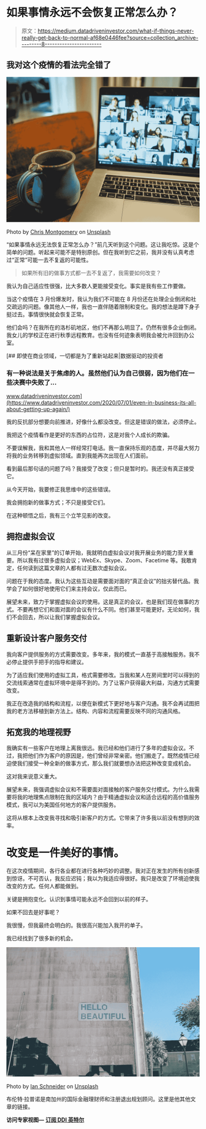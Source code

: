 # 如果事情永远不会恢复正常怎么办？

> 原文：<https://medium.datadriveninvestor.com/what-if-things-never-really-get-back-to-normal-af68e0446fee?source=collection_archive---------8----------------------->

## 我对这个疫情的看法完全错了

![](img/34fe7ccf0a2b27974460b52c2a938220.png)

Photo by [Chris Montgomery](https://unsplash.com/@cwmonty?utm_source=medium&utm_medium=referral) on [Unsplash](https://unsplash.com?utm_source=medium&utm_medium=referral)

“如果事情永远无法恢复正常怎么办？”前几天听到这个问题。这让我吃惊。这是个简单的问题。听起来可能不是特别原创。但在我听到它之前，我并没有认真考虑过“正常”可能一去不复返的可能性。

> 如果所有旧的做事方式都一去不复返了，我需要如何改变？

我认为自己适应性很强，比大多数人更能接受变化。事实是我有些工作要做。

当这个疫情在 3 月份爆发时，我认为我们不可能在 8 月份还在处理企业倒闭和社交疏远的问题。像其他人一样，我也一直伴随着限制和变化。我的想法是蹲下身子挺过去。事情很快就会恢复正常。

他们会吗？在我所在的洛杉矶地区，他们不再那么明显了。仍然有很多企业倒闭。我女儿的学校正在进行秋季远程教育。也没有任何迹象表明我会被允许回到办公室。

[](https://www.datadriveninvestor.com/2020/07/01/even-in-business-its-all-about-getting-up-again/) [## 即使在商业领域，一切都是为了重新站起来|数据驱动的投资者

### 有一种说法是关于焦虑的人。虽然他们认为自己很弱，因为他们在一些决赛中失败了…

www.datadriveninvestor.com](https://www.datadriveninvestor.com/2020/07/01/even-in-business-its-all-about-getting-up-again/) 

我的反抗部分想要向前推进，好像什么都没改变。但这是错误的做法，必须停止。

我把这个疫情看作是更好的东西的占位符，这是对我个人成长的欺骗。

不要误解我，我和其他人一样经常打电话。我一直保持乐观的态度，并尽最大努力将我的业务转移到虚拟领域。直到我能再次出现在人们面前。

看到最后那句话的问题了吗？我接受了改变；但只是暂时的。我还没有真正接受它。

从今天开始，我要修正我思维中的这些错误。

我会拥抱新的做事方式；不只是接受它们。

在这种顿悟之后，我有三个立竿见影的改变。

## 拥抱虚拟会议

从三月份“呆在家里”的订单开始，我就明白虚拟会议对我开展业务的能力至关重要。所以我有过很多虚拟会议；WebEx、Skype、Zoom、Facetime 等。我敢肯定，任何读到这篇文章的人都有过无数次虚拟会议。

问题在于我的态度。我认为这些互动是需要面对面的“真正会议”的拙劣替代品。我学会了如何很好地使用它们来主持会议，仅此而已。

展望未来，致力于掌握虚拟会议的使用。这是真正的会议，也是我们现在做事的方式。不要再想它们和面对面的会议有什么不同。他们甚至可能更好。无论如何，我们不会回去，所以让我们掌握虚拟会议。

## 重新设计客户服务交付

我向客户提供服务的方式需要改变。多年来，我的模式一直基于高接触服务。我不必停止提供手把手的指导和建议。

为了适应我们使用的虚拟工具，格式需要修改。当我和某人在房间里时可以得到的交流线索通常在虚拟环境中是得不到的。为了让客户获得最大利益，沟通方式需要改变。

我正在改造我的结构和流程，以便在新模式下更好地与客户沟通。我不会再试图把我的老方法移植到新方法上。结构、内容和流程需要反映不同的沟通风格。

## 拓宽我的地理视野

我确实有一些客户在地理上离我很远。我已经和他们进行了多年的虚拟会议。不过，我把他们作为客户的原因是，他们曾经非常亲密。他们搬走了。既然疫情已经迫使我们接受一种全新的做事方式，那么我们就要想办法把这种改变变成机会。

这对我来说意义重大。

展望未来，我强调虚拟会议和不需要面对面接触的客户服务交付模式。为什么我需要将我的地理焦点限制在我的区域内？由于精通虚拟会议和适合远程的高价值服务模式，我可以为美国任何地方的客户提供服务。

这将从根本上改变我寻找和吸引新客户的方式。它带来了许多我以前没有想到的效率。

# 改变是一件美好的事情。

在这次疫情期间，各行各业都在进行各种巧妙的调整。我对正在发生的所有创新感到惊讶。不可否认，我反应迟钝；我以为我适应得很好。我只是改变了环境迫使我改变的方式。任何人都能做到。

关键是拥抱变化。认识到事情可能永远不会回到以前的样子。

如果不回去是好事呢？

我很慢，但我最终会明白的。我很高兴能加入我开的单子。

我已经找到了很多新的机会。

![](img/dcf14bd65d438c0c50909bc1cf6c0717.png)

Photo by [Ian Schneider](https://unsplash.com/@goian?utm_source=medium&utm_medium=referral) on [Unsplash](https://unsplash.com?utm_source=medium&utm_medium=referral)

布伦特·拉普诺是南加州的国际金融理财师和注册退出规划顾问。这里是他其他文章的链接。

**访问专家视图—** [**订阅 DDI 英特尔**](https://datadriveninvestor.com/ddi-intel)